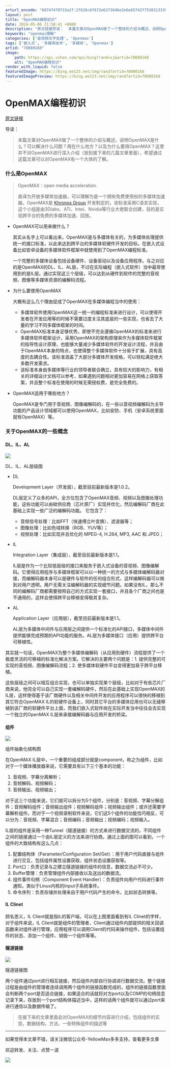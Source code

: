 ```yaml
---
arturl_encode: "68747470733a2f:2f626c6f672e6373646e2e6e65742f75303133393034323237:2f61727469636c652f64657461696c732f3738303830313638"
layout: post
title: "OpenMAX编程初识"
date: 2024-05-06 21:50:41 +0800
description: "原文链接导读：  本篇文章对OpenMAX做了一个整体的介绍与概述，说明OpenMAX是什么？可以解"
keywords: "openmax理解"
categories: ['音视频文字处理', 'Openmax']
tags: ['嵌入式', '多媒体技术', '多媒体', 'Openmax']
artid: "78080168"
image:
    path: https://api.vvhan.com/api/bing?rand=sj&artid=78080168
    alt: "OpenMAX编程初识"
render_with_liquid: false
featuredImage: https://bing.ee123.net/img/rand?artid=78080168
featuredImagePreview: https://bing.ee123.net/img/rand?artid=78080168
---
```


# OpenMAX编程初识

[原文链接](http://www.yellowmax2001.com/2017/09/19/OpenMAX%E7%BC%96%E7%A8%8B%E5%88%9D%E8%AF%86/)

导读：

> 本篇文章对OpenMAX做了一个整体的介绍与概述，说明OpenMAX是什么？可以解决什么问题？用在什么地方？以及为什么要用OpenMAX？这里并不对OpenMAX进行深入介绍（放到接下来的几篇文章里面），希望通过这篇文章可以对OpenMAX有一个大体的了解。

### 什么是OpenMAX

> OpenMAX：open media acceleration.
>   
> 直译为开放多媒体加速器，可以理解为是一个拥有免费使用权的多媒体加速器。OpenMAX是
> [Khronos Group](https://www.khronos.org/openmax/)
> 开发制定的，该标准采用C语言实现，这个小组是由3Dlabs、ATI、Intel、Nvidia等行业大佬联合创建，目的是实现跨平台的免费的多媒体加速、回放。

* OpenMAX可以用来做什么？
    
  其实从名字上可以看出来，OpenMAX是与多媒体有关的，为多媒体处理提供统一的接口标准，以此来达到跨平台的多媒体软硬件开发的目标。在嵌入式设备比如安卓设备的多媒体软件框架中就使用到了OpenMAX编程标准。
    
  一个完整的多媒体设备包括设备硬件、设备驱动以及设备应用程序。与之对应的是OpenMAX的DL、IL、AL层，不过在实际编程（嵌入式软件）当中最常使用到的是IL层。通过实现这三个层级，可以达到从硬件到软件的完整的音视频、图像等多媒体资源的编解码流程。
* 为什么要使用OpenMAX
    
  大概有这么几个理由促成了OpenMAX在多媒体编程当中的使用：
  + 多媒体软件使用OpenMAX这一统一的编程标准来进行设计，可以使得开发者在开发应用等的时候不需要过度关注其底层的一些实现，也省去了大量的学习不同多媒体框架的时间。
  + OpenMAX标准本身足够优秀，即使不完全遵循OpenMAX的标准来进行多媒体软件框架设计，采用OpenMAX的架构原理来作为多媒体软件框架的指导性设计原理，也能够大量减少多媒体软件的开发设计流程，并且由于OpenMAX本身的特点，也使得整个多媒体软件十分易于扩展，具有高度的去耦合性。该标准涵盖了大部分多媒体开发规格，可以轻松满足绝大多数开发需求。
  + 该标准本身由多媒体等行业的领导者联合确立，具有较大的影响力，有相关的详细设计文档可以参考，如果遇到问题相对更加容易在网络上获取答案，并且整个标准在使用的时候无需授权费，是完全免费的。
* OpenMAX适用于哪些地方？
    
  OpenMAX是专门用于音视频、图像编解码的，在一些以音视频编解码为主导功能的产品设计领域都可以使用OpenMAX，比如安防、手机（安卓系统里面就有OpenMAX）等。

### 关于OpenMAX的一些概念

#### DL、IL、AL

![](https://i-blog.csdnimg.cn/blog_migrate/69cab0562c4e3bfeceb1d5dfd0bcec80.png)

DL、IL、AL层级图

* DL
    
  Development Layer（开发层），截至目前最新版本是1.0.2。
    
  DL层定义了众多的API，全方位包含了OpenMAX音频、视频以及图像处理功能，这些功能可以由硅供应商（芯片原厂）实现并优化，然后编解码厂商在此基础上实现一些广泛的编解码功能。 它包含了：

  + 音频信号处理：比如FFT（快速傅立叶变换）、滤波器等；
  + 图像处理：比如色域转换（RGB、YUV等）；
  + 视频处理：比如实现并且优化的 MPEG-4, H.264, MP3, AAC 和 JPEG；
* IL
    
  Integration Layer（集成层），截至目前最新版本是1.1。
    
  IL层是作为一个比较低层级的接口来服务于嵌入式设备的音视频、图像编解码。它使得应用程序与多媒体框架可以以一种统一的方式与多媒体编解码器对接，而编解码器本身可以是硬件与软件的任何组合形式，这样编解码器可以做到对用户透明，用户无需关注编解码器的实现细节问题。如果没有IL，那么不同的编解码厂商都需要按照自己的方式实现一套接口，并且各个厂商之间也是不通用的，这样会使得跨平台移植变得极其复杂。
* AL
    
  Application Layer（应用层），截至目前最新版本是1.1。
    
  AL层为多媒体中间件与应用层之间提供一个标准化的API接口，多媒体中间件提供能够完成预期的API功能的服务。AL层为多媒体接口（应用）提供跨平台可移植性。

其实就一句话，OpenMAX为整个多媒体编解码（从应用到硬件）流程提供了一个极度灵活的可移植的标准化解决方案。它解决的主要两个问题是：1. 提供完整的可实现的音视频、图像编解码流程；2. 使多媒体软硬件平台变得更加易于跨平台移植。

这些层级之间可以相互组合实现，也可以单独实现某个层级，比如对于有些芯片厂商来说，他完全可以自己实现一套编解码硬件，然后在此基础上实现OpenMAX的IL层，这样使得基于该厂商硬件以及相关中间件开发的应用程序可以很快的移植到其它符合OpenMAX IL的软硬件设备上，同时其它平台的多媒体应用也可以无缝移植到该厂商的软硬件平台上面，而我们嵌入式软件岗在实际开发当中往往会去实现一个独立的OpenMAX IL层来承接编解码器与应用开发的桥梁。

#### 组件

![](https://i-blog.csdnimg.cn/blog_migrate/baf0e4e54c3d6d05b3e679385dd50b28.png)

组件抽象化结构图

在OpenMAX IL层中，一个重要的组成部分就是component，称之为组件，比如对于一个媒体播放器来说，它需要具有以下三个基本的功能：

1. 音视频、字幕分离解析；
2. 音频解码、视频解码；
3. 音频输出、视频输出；

对于这三个功能来说，它们就可以拆分为5个组件，分别是：音视频、字幕分解组件；音频解码组件；音频输出组件；视频解码组件；视频输出组件；或许还需要字幕解析组件。而对于一个视频录制软件来说，它们这5个组件的功能恰巧相反，可以分为：音视频、字幕混合；音频编码；音频输出；视频编码；视频输入。
  
IL层的组件是采用一种Tunnel（隧道链接）的方式来进行数据交流的，不同组件之间的链接通过一个由IL层定义的方法来进行协商。通过上面的图可以看到，一个组件的大致结构有这么几点：

1. 配置结构体（Parameter/Configuration Set/Get）：用于用户代码直接与组件进行交互，包括组件属性设置获取、组件状态设置获取等。
2. Port口：负责记录与之建立隧道链接的组件的信息，数据交流必不可少。
3. Buffer管理：负责管理组件内部接收以及送出的数据流。
4. 组件事件句柄（Component Event Handler）：负责组件向用户代码进行事件通知，类似于Linux内核的Input子系统事件。
5. 命令序列：负责存储并处理来自于用户代码产生的命令，比如状态转换等。

#### IL Clinet

顾名思义，IL Client就是指IL的客户端，可以在上图里面看到有IL Clinet的字样，对于组件来说，IL Client就是组件的管理者，Client通过组件内部提供的相关回调函数来对组件进行管理，应用程序可以调用Client的代码来操作组件，包括设置组件的状态、添加一个组件、销毁一个组件等等。

#### 隧道链接

![](https://i-blog.csdnimg.cn/blog_migrate/24aab9ab68cd95427d82123869d6c6b6.png)

隧道链接图

两个组件通过port进行相互链接，然后组件内部自行协调进行数据交流。整个链接过程是由组件的管理者连续调用两个组件的链接函数完成的，组件的链接函数里面会判断两个port是否适合链接，如果适合的话就将对方port以及COMP的句柄信息记录下来，存放到一个port结构体描述当中，这样的话两个组件就可以通过port来进行通信以及数据传输了。

> 在接下来的文章里面会对OpenMAX的细节内容进行介绍，包括组件的实现，数据结构，方法、一些特殊组件的描述等

---


如果觉得本文章不错，请关注微信公众号-YellowMax多多支持，查看更多文章

欢迎转发、关注、点赞一波

![](https://i-blog.csdnimg.cn/blog_migrate/73f9221b425e89d5b68b55981a0a0493.png)